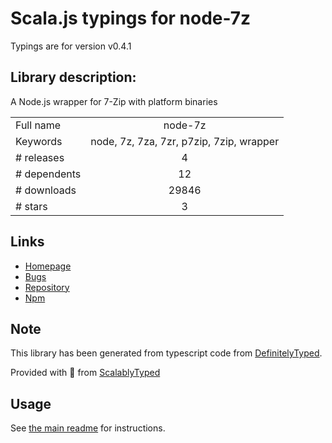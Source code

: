 
# Scala.js typings for node-7z

Typings are for version v0.4.1

## Library description:
A Node.js wrapper for 7-Zip with platform binaries

|                    |                 |
| ------------------ | :-------------: |
| Full name          | node-7z |
| Keywords           | node, 7z, 7za, 7zr, p7zip, 7zip, wrapper |
| # releases         | 4 |
| # dependents       | 12 |
| # downloads        | 29846 |
| # stars            | 3 |

## Links
- [Homepage](https://github.com/quentinrossetti/node-7zip.git)
- [Bugs](https://github.com/quentinrossetti/node-7zip/issues)
- [Repository](https://github.com/quentinrossetti/node-7z)
- [Npm](https://www.npmjs.com/package/node-7z)
    


## Note
This library has been generated from typescript code from [DefinitelyTyped](https://definitelytyped.org).

Provided with :purple_heart: from [ScalablyTyped](https://github.com/oyvindberg/ScalablyTyped)

## Usage
See [the main readme](../../readme.md) for instructions.


